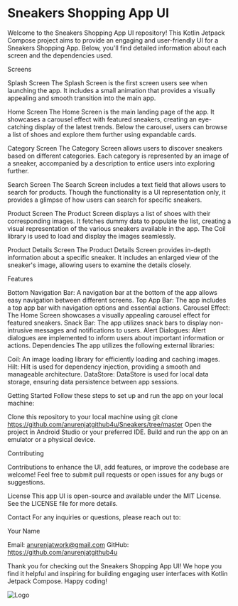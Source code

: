
# Sneakers Shopping App UI

Welcome to the Sneakers Shopping App UI repository! This Kotlin Jetpack Compose project aims to provide an engaging and user-friendly UI for a Sneakers Shopping App. Below, you'll find detailed information about each screen and the dependencies used.

Screens

Splash Screen
The Splash Screen is the first screen users see when launching the app. It includes a small animation that provides a visually appealing and smooth transition into the main app.

Home Screen
The Home Screen is the main landing page of the app. It showcases a carousel effect with featured sneakers, creating an eye-catching display of the latest trends. Below the carousel, users can browse a list of shoes and explore them further using expandable cards.

Category Screen
The Category Screen allows users to discover sneakers based on different categories. Each category is represented by an image of a sneaker, accompanied by a description to entice users into exploring further.

Search Screen
The Search Screen includes a text field that allows users to search for products. Though the functionality is a UI representation only, it provides a glimpse of how users can search for specific sneakers.

Product Screen
The Product Screen displays a list of shoes with their corresponding images. It fetches dummy data to populate the list, creating a visual representation of the various sneakers available in the app. The Coil library is used to load and display the images seamlessly.

Product Details Screen
The Product Details Screen provides in-depth information about a specific sneaker. It includes an enlarged view of the sneaker's image, allowing users to examine the details closely.



Features

Bottom Navigation Bar: A navigation bar at the bottom of the app allows easy navigation between different screens.
Top App Bar: The app includes a top app bar with navigation options and essential actions.
Carousel Effect: The Home Screen showcases a visually appealing carousel effect for featured sneakers.
Snack Bar: The app utilizes snack bars to display non-intrusive messages and notifications to users.
Alert Dialogues: Alert dialogues are implemented to inform users about important information or actions.
Dependencies
The app utilizes the following external libraries:

Coil: An image loading library for efficiently loading and caching images.
Hilt: Hilt is used for dependency injection, providing a smooth and manageable architecture.
DataStore: DataStore is used for local data storage, ensuring data persistence between app sessions.


Getting Started
Follow these steps to set up and run the app on your local machine:

Clone this repository to your local machine using git clone https://github.com/anurenjatgithub4u/Sneakers/tree/master
Open the project in Android Studio or your preferred IDE.
Build and run the app on an emulator or a physical device.


Contributing

Contributions to enhance the UI, add features, or improve the codebase are welcome! Feel free to submit pull requests or open issues for any bugs or suggestions.

License
This app UI is open-source and available under the MIT License. See the LICENSE file for more details.

Contact
For any inquiries or questions, please reach out to:

Your Name

Email: anurenjatwork@gmail.com
GitHub: https://github.com/anurenjatgithub4u

Thank you for checking out the Sneakers Shopping App UI! We hope you find it helpful and inspiring for building engaging user interfaces with Kotlin Jetpack Compose. Happy coding!


![Logo](https://dev-to-uploads.s3.amazonaws.com/uploads/articles/th5xamgrr6se0x5ro4g6.png)

